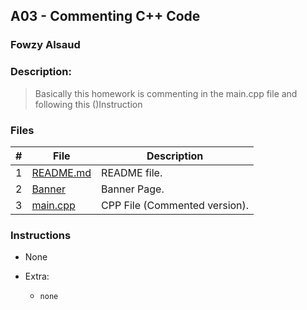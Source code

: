 ## A03 - Commenting C++ Code
### Fowzy Alsaud
### Description:
> Basically this homework is commenting in the main.cpp file and following this ()Instruction

### Files

|   #   | File            | Description                                        |
| :---: | --------------- | -------------------------------------------------- |
|   1   | [README.md](A06.pdf)         | README file.      |
|   2   | [Banner](Banner)  | Banner Page.         |
|   3   | [main.cpp](main.cpp) | CPP File (Commented version). |

### Instructions

- None


- Extra:
    - `none`


